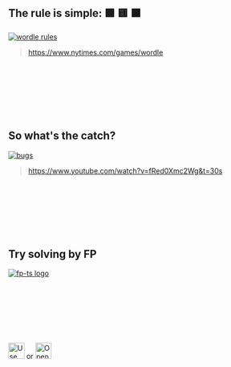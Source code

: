 ## The rule is simple: 🟩 🟨 ⬛

[![wordle rules](https://user-images.githubusercontent.com/149541/169233316-18f93450-0400-4ed6-b711-e21fe778f08f.png)][nyt]

> https://www.nytimes.com/games/wordle



<br/><br/><br/><br/><br/><br/>



## So what's the catch?

[![bugs](https://user-images.githubusercontent.com/149541/169239106-563c38f6-3e9e-49dd-8609-8ea5b2354a57.png)][3b1b]

> https://www.youtube.com/watch?v=fRed0Xmc2Wg&t=30s



<br/><br/><br/><br/><br/><br/>



## Try solving by FP

[![fp-ts logo](https://gcanti.github.io/fp-ts/fp-ts-logo.png)][repo-fp-ts]



<br/><br/><br/><br/><br/><br/>



<a href="https://github.com/imcotton/tmp-exam-verify/generate">
<img src="https://user-images.githubusercontent.com/149541/169666724-8c6d72de-129c-4491-a15e-adf0bc1cbbfc.png"
    height="32"
    alt="Use this template"
></a>
or
<a href="https://stackblitz.com/fork/github/imcotton/tmp-exam-verify?view=editor&terminal=test&title=exam&file=src/exam.ts">
<img src="https://developer.stackblitz.com/img/open_in_stackblitz.svg"
    height="32"
    alt="Open in StackBlitz"
></a>









[nyt]: https://www.nytimes.com/games/wordle
[3b1b]: https://www.youtube.com/watch?v=fRed0Xmc2Wg&t=30s
[repo-fp-ts]: https://github.com/gcanti/fp-ts
[template]: https://github.com/imcotton/tmp-exam-verify/generate


